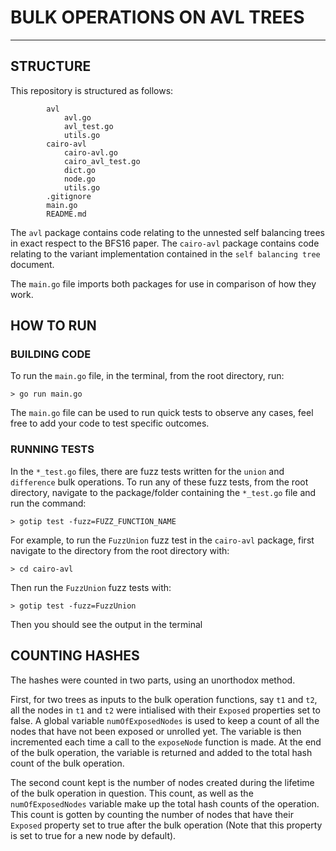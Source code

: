 # BULK OPERATIONS ON AVL TREES

---
## STRUCTURE
This repository is structured as follows:
    
            avl
                avl.go
                avl_test.go
                utils.go
            cairo-avl
                cairo-avl.go
                cairo_avl_test.go
                dict.go
                node.go
                utils.go
            .gitignore
            main.go
            README.md

The `avl` package contains code relating to the unnested self balancing trees in exact respect to the BFS16 paper.
The `cairo-avl` package contains code relating to the variant implementation contained in the `self balancing tree` document.

The `main.go` file imports both packages for use in comparison of how they work.


## HOW TO RUN
### BUILDING CODE
To run the `main.go` file, in the terminal, from the root directory, run:

    > go run main.go

The `main.go` file can be used to run quick tests to observe any cases, feel free to add your code to test specific outcomes.

### RUNNING TESTS
In the `*_test.go` files, there are fuzz tests written for the `union` and `difference` bulk operations. To run any of these fuzz tests,
from the root directory, navigate to the package/folder containing the `*_test.go` file and run the command:

    > gotip test -fuzz=FUZZ_FUNCTION_NAME

For example, to run the `FuzzUnion` fuzz test in the `cairo-avl` package, first navigate to the directory from the root directory with:

    > cd cairo-avl

Then run the `FuzzUnion` fuzz tests with:

    > gotip test -fuzz=FuzzUnion

Then you should see the output in the terminal

## COUNTING HASHES
The hashes were counted in two parts, using an unorthodox method.

First, for two trees as inputs to the bulk operation functions, say `t1` and `t2`, all the nodes in `t1` and `t2` were intialised with their
`Exposed` properties set to false. A global variable `numOfExposedNodes` is used to keep a count of all the nodes that have
not been exposed or unrolled yet. The variable is then incremented each time a call to the `exposeNode` function is made.
At the end of the bulk operation, the variable is returned and added to the total hash count of the bulk operation.

The second count kept is the number of nodes created during the lifetime of the bulk operation in question. This count,
as well as the `numOfExposedNodes` variable make up the total hash counts of the operation. This count is gotten by counting
the number of nodes that have their `Exposed` property set to true after the bulk operation (Note that this property is set to true for a new node by default).
